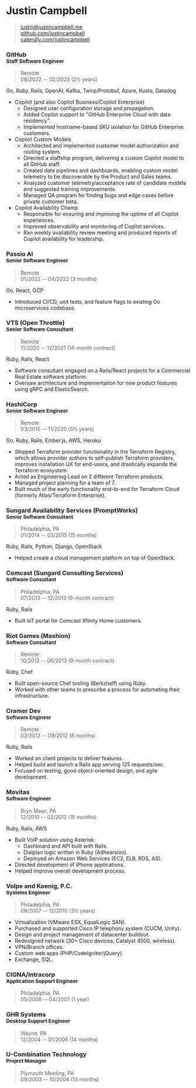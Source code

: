 # Justin Campbell

> [justin@justincampbell.me](mailto:justin@justincampbell.me)  
> [github.com/justincampbell](https://github.com/justincampbell)  
> [calendly.com/justincampbell](https://calendly.com/justincampbell/meet)

### GitHub <br><small>Staff Software Engineer</small>

> Remote  
> 08/2022 -- 02/2025 (2½ years)

Go, Ruby, Rails, OpenAI, Kafka, Twirp/Protobuf, Azure, Kusto, Datadog

* Copilot (and also Copilot Business/Copilot Enterprise)
    * Designed user configuration storage and propagation.
    * Added Copilot support to "GitHub Enterprise Cloud with data residency".
    * Implemented hostname-based SKU isolation for GitHub Enterprise customers.
* Copilot Custom Models
    * Architected and implemented customer model authorization and routing system.
    * Directed a staffship program, delivering a custom Copilot model to all GitHub staff.
    * Created data pipelines and dashboards, enabling custom model telemetry to be discoverable by the Product and Sales teams.
    * Analyzed customer telemetry/acceptance rate of candidate models and suggested training improvements.
    * Managed QA program for finding bugs and edge cases before private customer beta.
* Copilot Availability Champ
    * Responsible for ensuring and improving the uptime of all Copilot experiences.
    * Improved observability and monitoring of Copilot services.
    * Ran weekly availability review meeting and produced reports of Copilot availability for leadership.

### Passio AI <br><small>Senior Software Engineer</small>

> Remote  
> 01/2022 -- 04/2022 (3 months)

Go, React, GCP

* Introduced CI/CD, unit tests, and feature flags to existing Go microservices codebase.

### VTS (Open Throttle) <br><small>Senior Software Consultant</small>

> Remote  
> 11/2020 -- 12/2021 (14-month contract)

Ruby, Rails, React

* Software consultant engaged on a Rails/React projects for a Commercial Real Estate software platform.
* Oversaw architecture and implementation for new product features using gRPC and ElasticSearch.

### HashiCorp <br><small>Senior Software Engineer</small>

> Remote  
> 03/2015 -- 11/2020 (5½ years)

Go, Ruby, Rails, Ember.js, AWS, Heroku

* Shipped Terraform provider functionality in the Terraform Registry, which allows provider authors to self-publish Terraform providers, improves installation UX for end-users, and drastically expands the Terraform ecosystem.
* Acted as Engineering Lead on 2 different Terraform products.
* Managed project planning for a team of 7.
* Built much of the early functionality end-to-end for Terraform Cloud (formerly Atlas/Terraform Enterprise).

### Sungard Availability Services (PromptWorks) <br><small>Senior Software Consultant</small>

> Philadelphia, PA  
> 01/2014 -- 03/2015 (15 months)

Ruby, Rails, Python, Django, OpenStack

* Helped create a cloud management platform on top of OpenStack.

### Comcast (Sungard Consulting Services) <br><small>Software Consultant</small>

> Philadelphia, PA  
> 07/2013 -- 12/2013 (6-month contract)

Ruby, Rails

* Built IoT portal for Comcast Xfinity Home customers.

### Riot Games (Mashion) <br><small>Software Consultant</small>

> Remote  
> 10/2012 -- 06/2013 (9-month contract)

Ruby, Chef

* Built open-source Chef tooling (Berkshelf) using Ruby.
* Worked with other teams to prescribe a process for automating their infrastructure.

### Cramer Dev <br><small>Software Engineer</small>

> Remote  
> 02/2012 -- 09/2012 (8 months)

Ruby, Rails

* Worked on client projects to deliver features.
* Helped build and launch a Rails app serving 125 requests/sec.
* Focused on testing, good object-oriented design, and agile development.

### Movitas <br><small>Software Engineer</small>

> Bryn Mawr, PA  
> 12/2010 -- 02/2012 (15 months)

Ruby, Rails, AWS

* Built VoIP solution using Asterisk.
    * Dashboard and API built with Rails.
    * Dialplan logic written in Ruby (Adhearsion).
    * Deployed on Amazon Web Services (EC2, ELB, RDS, AS).
* Directed development of iPhone applications.
* Helped improve overall development process.

### Volpe and Koenig, P.C. <br><small>Systems Engineer</small>

> Philadelphia, PA  
> 06/2007 -- 12/2010 (3½ years)

* Virtualization (VMware ESX, EqualLogic SAN).
* Purchased and supported Cisco IP telephony system (CUCM, Unity).
* Design and project management of datacenter buildout.
* Redesigned network (30+ Cisco devices, Catalyst 4500, wireless).
* VPN/Branch offices.
* Custom web apps (PHP/CodeIgniter/jQuery).
* Exchange, SQL.

### CIGNA/Intracorp <br><small>Application Support Engineer</small>

> Philadelphia, PA  
> 05/2006 -- 04/2007 (1 year)

### GHR Systems <br><small>Desktop Support Engineer</small>

> Wayne, PA  
> 12/2004 -- 01/2006 (14 months)

### U-Combination Technology <br><small>Project Manager</small>

> Plymouth Meeting, PA  
> 09/2003 -- 10/2004 (13 months)
